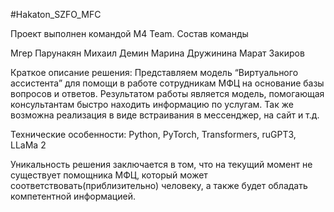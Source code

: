 #Hakaton_SZFO_MFC

Проект выполнен командой M4 Team.
Состав команды

Мгер Парунакян
Михаил Демин
Марина Дружинина
Марат Закиров

Краткое описание решения:
Представляем модель “Виртуального ассистента” для помощи в работе сотрудникам МФЦ на основание базы вопросов и ответов. Результатом работы является модель, помогающая консультантам быстро находить информацию по услугам. Так же возможна реализация в виде встраивания в мессенджер, на сайт и т.д.

Технические особенности:
Python, PyTorch, Transformers, ruGPT3, LLaMa 2

Уникальность решения заключается в том, что на текущий момент не существует помощника МФЦ,  который может соответствовать(приблизительно) человеку, а также будет обладать компетентной информацией.
